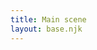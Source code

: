 ```yaml
---
title: Main scene
layout: base.njk
---
```


<div class="capture-area"></div>
<div class="host-webcam"></div>
